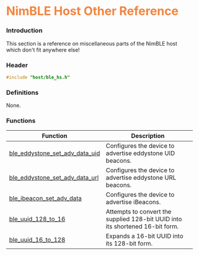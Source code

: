 ## <font color="F2853F" style="font-size:24pt">NimBLE Host Other Reference</font>

### Introduction

This section is a reference on miscellaneous parts of the NimBLE host which don't fit anywhere else!

### Header

```c
#include "host/ble_hs.h"
```

### Definitions

None.

### Functions

| Function | Description |
|----------|-------------|
| [ble_eddystone_set_adv_data_uid](functions/ble_eddystone_set_adv_data_uid.md) | Configures the device to advertise eddystone UID beacons. |
| [ble_eddystone_set_adv_data_url](functions/ble_eddystone_set_adv_data_url.md) | Configures the device to advertise eddystone URL beacons. |
| [ble_ibeacon_set_adv_data](functions/ble_ibeacon_set_adv_data.md) | Configures the device to advertise iBeacons. |
| [ble_uuid_128_to_16](functions/ble_uuid_128_to_16.md) | Attempts to convert the supplied 128-bit UUID into its shortened 16-bit form. |
| [ble_uuid_16_to_128](functions/ble_uuid_16_to_128.md) | Expands a 16-bit UUID into its 128-bit form. |
